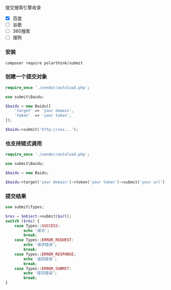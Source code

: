 提交搜索引擎收录

+ [x] 百度
+ [ ] 谷歌
+ [ ] 360搜索
+ [ ] 搜狗

### 安装
```
composer require polarthink/submit
```

### 创建一个提交对象
```php
require_once './vendor/autoload.php';

use submit\Baidu;

$baidu = new Baidu([
    'target' => 'your domain',
    'token'  => 'your token',
]);

$baidu->submit('http://xxx...');
```
### 也支持链式调用
```php
require_once './vendor/autoload.php';

use submit\Baidu;

$baidu = new Baidu;

$baidu->target('your domain')->token('your token')->submit('your url');
```
### 提交结果
```php
use submit\Types;

$res = $object->submit($url);
switch ($res) {
    case Types::SUCCESS:
        echo '成功';
        break;
    case Types::ERROR_REQUEST:
        echo '请求错误';
        break;
    case Types::ERROR_RESPONSE;
        echo '返回错误';
        break;
    case Types::ERROR_SUBMIT:
        echo '提交错误';
        break;
}
```

